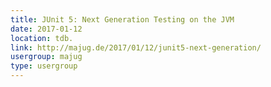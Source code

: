 ```yaml
---
title: JUnit 5: Next Generation Testing on the JVM
date: 2017-01-12
location: tdb.
link: http://majug.de/2017/01/12/junit5-next-generation/
usergroup: majug
type: usergroup
---
```

